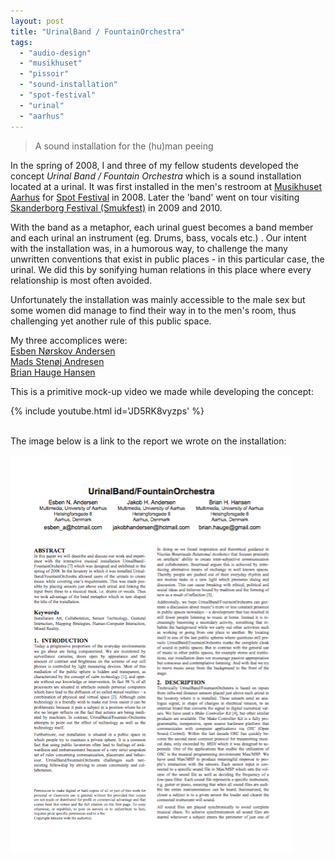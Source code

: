 ```yaml
---
layout: post
title: "UrinalBand / FountainOrchestra"
tags: 
  - "audio-design"
  - "musikhuset"
  - "pissoir"
  - "sound-installation"
  - "spot-festival"
  - "urinal"
  - "aarhus"
---
```


> A sound installation for the (hu)man peeing

In the spring of 2008, I and three of my fellow students developed the concept *Urinal Band / Fountain Orchestra* which is a sound installation located at a urinal.
It was first installed in the men's restroom at [Musikhuset Aarhus](https://www.musikhuset.dk/) for [Spot Festival](https://spotfestival.dk/) in 2008. Later the 'band' went on tour visiting [Skanderborg Festival (Smukfest)](https://www.smukfest.dk/) in 2009 and 2010.<!--more-->

With the band as a metaphor, each urinal guest becomes a band member and each urinal an instrument (eg. Drums, bass, vocals etc.) . Our intent with the installation was, in a humorous way, to challenge the many unwritten conventions that exist in public places - in this particular case, the urinal. We did this by sonifying human relations in this place where every relationship is most often avoided.

Unfortunately the installation was mainly accessible to the male sex but some women did manage to find their way in to the men's room, thus challenging yet another rule of this public space.

My three accomplices were:  
[Esben Nørskov Andersen](https://www.discogs.com/artist/3554853-Esben-N%C3%B8rskov-Andersen)  
[Mads Stenøj Andresen](https://www.linkedin.com/in/madsstenhoj/)  
[Brian Hauge Hansen](https://www.linkedin.com/in/brianhaugehansen/)

This is a primitive mock-up video we made while developing the concept:

{% include youtube.html id='JD5RK8vyzps' %}

<br/>
The image below is a link to the report we wrote on the installation:

[![Link to download project paper](/assets/images/UrinalBand-FountainOrchestra_paper_thumb.png "Download project paper")](/assets/downloads/UrinalBand-FountainOrchestra_paper.pdf)
